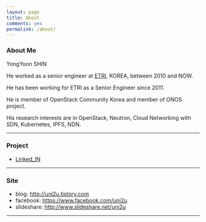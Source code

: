 ```yaml
---
layout: page
title: About
comments: yes
permalink: /about/
---
```


### About Me

YongYoon SHIN

He worked as a senior engineer at [ETRI](https://etri.re.kr/eng/main/main.etri), KOREA, between 2010 and NOW.

He has been working for ETRI as a Senior Engineer since 2011.

He is member of OpenStack Community Korea and member of ONOS project.

His research interests are in OpenStack, Neutron, Cloud Networking with SDN, Kubernetes, IPFS, NDN.

---

### Project

- [Linked_IN](https://www.linkedin.com/in/yongyoon-shin-80a8b557/)

---

### Site

- blog: <http://uni2u.tistory.com>
- facebook: <https://www.facebook.com/uni2u>
- slideshare: <http://www.slideshare.net/uni2u>

---
